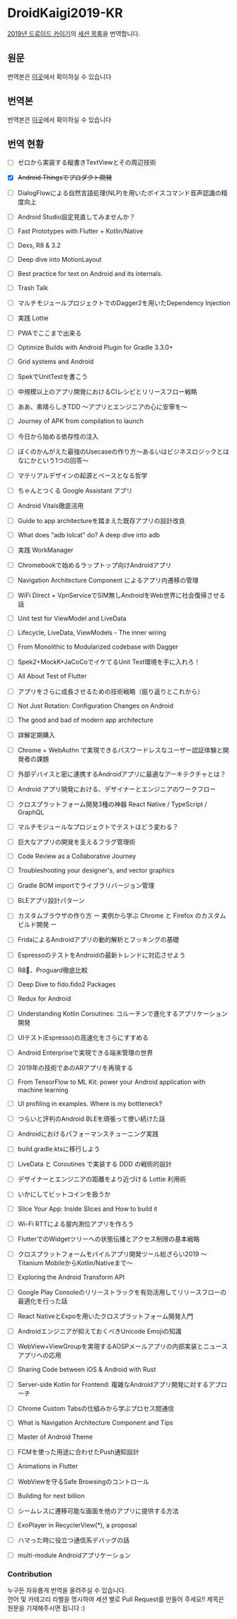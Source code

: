 # DroidKaigi2019-KR

[2019년 드로이드 카이기](<https://droidkaigi.jp/2019/>)의 [세션 목록](https://droidkaigi.jp/2019/accepted)을 번역합니다.

## 원문

번역본은 [이곳](ACCEPTED_SESSIONS_JP.md)에서 확이하실 수 있습니다



## 번역본

번역본은 [이곳](ACCEPTED_SESSIONS_KR.md)에서 확이하실 수 있습니다



## 번역 현황

- [ ] ゼロから実装する縦書きTextViewとその周辺技術
- [x] ~~Android Thingsでプロダクト開発~~
- [ ] DialogFlowによる自然言語処理(NLP)を用いたボイスコマンド音声認識の精度向上
- [ ] Android Studio設定見直してみませんか？
- [ ] Fast Prototypes with Flutter + Kotlin/Native
- [ ] Dexs, R8 & 3.2
- [ ] Deep dive into MotionLayout
- [ ] Best practice for text on Android and its internals.
- [ ] Trash Talk
- [ ] マルチモジュールプロジェクトでのDagger2を用いたDependency Injection
- [ ] 実践 Lottie
- [ ] PWAでここまで出来る
- [ ] Optimize Builds with Android Plugin for Gradle 3.3.0+
- [ ] Grid systems and Android
- [ ] SpekでUnitTestを書こう
- [ ] 中規模以上のアプリ開発におけるCIレシピとリリースフロー戦略
- [ ] ああ、素晴らしきTDD 〜アプリとエンジニアの心に安寧を〜
- [ ] Journey of APK from compilation to launch
- [ ] 今日から始める依存性の注入
- [ ] ぼくのかんがえた最強のUsecaseの作り方〜あるいはビジネスロジックとはなにかという1つの回答〜
- [ ] マテリアルデザインの起源とベースとなる哲学
- [ ] ちゃんとつくる Google Assistant アプリ
- [ ] Android Vitals徹底活用
- [ ] Guide to app architectureを踏まえた既存アプリの設計改良
- [ ] What does "adb lolcat" do? A deep dive into adb
- [ ] 実践 WorkManager
- [ ] Chromebookで始めるラップトップ向けAndroidアプリ
- [ ] Navigation Architecture Component によるアプリ内遷移の管理
- [ ] WiFi Direct + VpnServiceでSIM無しAndroidをWeb世界に社会復帰させる話
- [ ] Unit test for ViewModel and LiveData
- [ ] Lifecycle, LiveData, ViewModels - The inner wiring
- [ ] From Monolithic to Modularized codebase with Dagger
- [ ] Spek2+MockK+JaCoCoでイケてるUnit Test環境を手に入れろ！
- [ ] All About Test of Flutter
- [ ] アプリをさらに成長させるための技術戦略（振り返りとこれから）
- [ ] Not Just Rotation: Configuration Changes on Android
- [ ] The good and bad of modern app architecture
- [ ] 詳解定期購入
- [ ] Chrome + WebAuthn で実現できるパスワードレスなユーザー認証体験と開発者の課題
- [ ] 外部デバイスと密に連携するAndroidアプリに最適なアーキテクチャとは？
- [ ] Android アプリ開発における、デザイナーとエンジニアのワークフロー
- [ ] クロスプラットフォーム開発3種の神器 React Native / TypeScript / GraphQL
- [ ] マルチモジュールなプロジェクトでテストはどう変わる？
- [ ] 巨大なアプリの開発を支えるフラグ管理術
- [ ] Code Review as a Collaborative Journey
- [ ] Troubleshooting your designer's, and vector graphics
- [ ] Gradle BOM importでライブラリバージョン管理
- [ ] BLEアプリ設計パターン
- [ ] カスタムブラウザの作り方 ー 実例から学ぶ Chrome と Firefox のカスタムビルド開発 ー
- [ ] FridaによるAndroidアプリの動的解析とフッキングの基礎
- [ ] EspressoのテストをAndroidの最新トレンドに対応させよう
- [ ] R8、Proguard徹底比較
- [ ] Deep Dive to fido.fido2 Packages
- [ ] Redux for Android
- [ ] Understanding Kotlin Coroutines: コルーチンで進化するアプリケーション開発
- [ ] UIテスト(Espresso)の高速化をさらにすすめる
- [ ] Android Enterpriseで実現できる端末管理の世界
- [ ] 2019年の技術であのARアプリを再現する
- [ ] From TensorFlow to ML Kit: power your Android application with machine learning
- [ ] UI profiling in examples. Where is my bottleneck?
- [ ] つらいと評判のAndroid BLEを頑張って使い続けた話
- [ ] Androidにおけるパフォーマンスチューニング実践
- [ ] build.gradle.ktsに移行しよう
- [ ] LiveData と Coroutines で実装する DDD の戦術的設計
- [ ] デザイナーとエンジニアの距離をより近づける Lottie 利用術
- [ ] いかにしてビットコインを扱うか
- [ ] Slice Your App: Inside Slices and How to build it
- [ ] Wi-Fi RTTによる屋内測位アプリを作ろう
- [ ] FlutterでのWidgetツリーへの状態伝播とアクセス制限の基本戦略
- [ ] クロスプラットフォームモバイルアプリ開発ツール総ざらい2019 〜Titanium MobileからKotlin/Nativeまで〜
- [ ] Exploring the Android Transform API
- [ ] Google Play Consoleのリリーストラックを有効活用してリリースフローの最適化を行った話
- [ ] React NativeとExpoを用いたクロスプラットフォーム開発入門
- [ ] Androidエンジニアが抑えておくべきUnicode Emojiの知識
- [ ] WebView+ViewGroupを実現するAOSPメールアプリの内部実装とニュースアプリへの応用
- [ ] Sharing Code between iOS & Android with Rust
- [ ] Server-side Kotlin for Frontend: 複雑なAndroidアプリ開発に対するアプローチ
- [ ] Chrome Custom Tabsの仕組みから学ぶプロセス間通信
- [ ] What is Navigation Architecture Component and Tips
- [ ] Master of Android Theme
- [ ] FCMを使った用途に合わせたPush通知設計
- [ ] Animations in Flutter
- [ ] WebViewを守るSafe Browsingのコントロール
- [ ] Building for next billion
- [ ] シームレスに遷移可能な画面を他のアプリに提供する方法
- [ ] ExoPlayer in RecyclerView(*), a proposal
- [ ] ハマった時に役立つ通信系デバッグの話
- [ ] multi-module Androidアプリケーション



### Contribution

누구든 자유롭게 번역을 올려주실 수 있습니다.  
언어 및 카테고리 라벨을 명시하여 세션 별로 Pull Request를 만들어 주세요!! 제목은 원문을 기재해주시면 됩니다 :)
